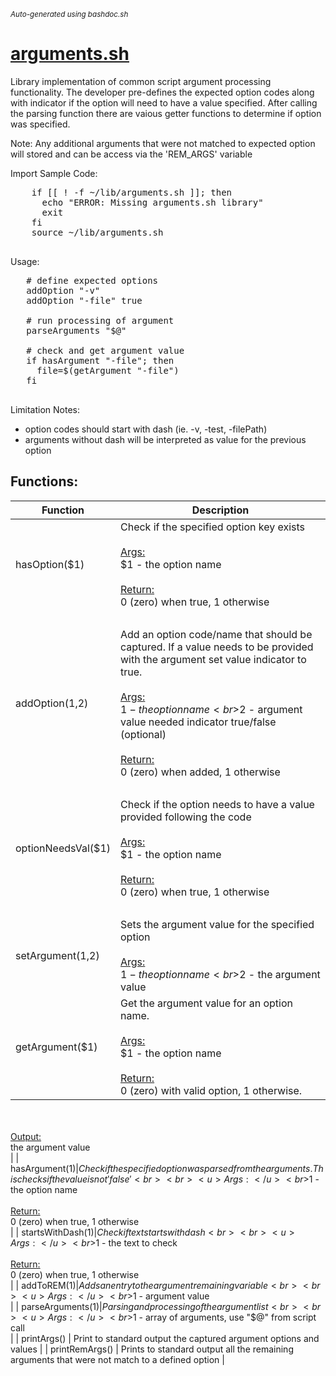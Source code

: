 <small><i>Auto-generated using bashdoc.sh</i></small>
# [arguments.sh](../arguments.sh)

Library implementation of common script argument processing functionality. The
developer pre-defines the expected option codes along with indicator if the
option will need to have a value specified. After calling the parsing function
there are vaious getter functions to determine if option was specified.

Note: Any additional arguments that were not matched to expected option will
stored and can be access via the 'REM_ARGS' variable


Import Sample Code:
  <pre>
    if [[ ! -f ~/lib/arguments.sh ]]; then
      echo "ERROR: Missing arguments.sh library"
      exit
    fi
    source ~/lib/arguments.sh
  </pre>
 
Usage:
 <pre>
   # define expected options
   addOption "-v"
   addOption "-file" true

   # run processing of argument
   parseArguments "$@"

   # check and get argument value
   if hasArgument "-file"; then
     file=$(getArgument "-file")
   fi
 </pre>

Limitation Notes:
- option codes should start with dash (ie. -v, -test, -filePath)
- arguments without dash will be interpreted as value for the previous option


## Functions:
| Function | Description |
|----------|-------------|
| hasOption($1) | Check if the specified option key exists    <br><br><u>Args:</u><br>$1 - the option name  <br><br><u>Return:</u><br>0 (zero) when true, 1 otherwise<br> |
| addOption($1,$2) | Add an option code/name that should be captured. If a value needs to be  provided with the argument set value indicator to true.    <br><br><u>Args:</u><br>$1 - the option name  <br>$2 - argument value needed indicator true/false (optional)  <br><br><u>Return:</u><br>0 (zero) when added, 1 otherwise<br> |
| optionNeedsVal($1) | Check if the option needs to have a value provided following the code    <br><br><u>Args:</u><br>$1 - the option name  <br><br><u>Return:</u><br>0 (zero) when true, 1 otherwise<br> |
| setArgument($1,$2) | Sets the argument value for the specified option    <br><br><u>Args:</u><br>$1 - the option name  <br>$2 - the argument value  <br> |
| getArgument($1) | Get the argument value for an option name.    <br><br><u>Args:</u><br>$1 - the option name  <br><br><u>Return:</u><br>0 (zero) with valid option, 1 otherwise.<br><br><u>Output:</u><br>the argument value<br> |
| hasArgument($1) | Check if the specified option was parsed from the arguments.  This checks if the value is not 'false'    <br><br><u>Args:</u><br>$1 - the option name  <br><br><u>Return:</u><br>0 (zero) when true, 1 otherwise<br> |
| startsWithDash($1) | Check if text starts with dash    <br><br><u>Args:</u><br>$1 - the text to check  <br><br><u>Return:</u><br>0 (zero) when true, 1 otherwise<br> |
| addToREM($1) | Adds an entry to the argument remaining variable    <br><br><u>Args:</u><br>$1 - argument value  <br> |
| parseArguments($1) | Parsing and processing of the argument list    <br><br><u>Args:</u><br>$1 - array of arguments, use "$@" from script call  <br> |
| printArgs() | Print to standard output the captured argument options and values   |
| printRemArgs() | Prints to standard output all the remaining arguments that were not match to a defined option   |
